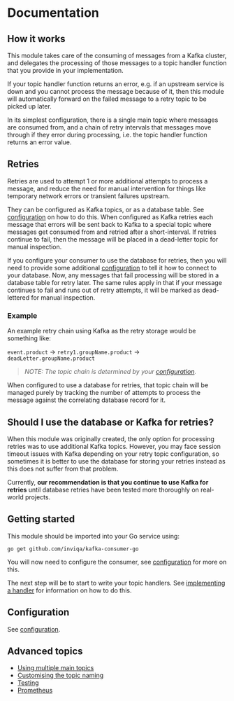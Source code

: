 # Documentation

## How it works

This module takes care of the consuming of messages from a Kafka cluster, and delegates the processing of those messages to a topic handler function that you provide in your implementation.

If your topic handler function returns an error, e.g. if an upstream service is down and you cannot process the message because of it, then this module will automatically forward on the failed message to a retry topic to be picked up later.

In its simplest configuration, there is a single main topic where messages are consumed from, and a chain of retry intervals that messages move through if they error during processing, i.e. the topic handler function returns an error value.

## Retries

Retries are used to attempt 1 or more additional attempts to process a message, and reduce the need for manual intervention for things like temporary network errors or transient failures upstream.

They can be configured as Kafka topics, or as a database table. See [configuration] on how to do this. When configured as Kafka retries each message that errors will be sent back to Kafka to a special topic where messages get consumed from and retried after a short-interval. If retries continue to fail, then the message will be placed in a dead-letter topic for manual inspection.

If you configure your consumer to use the database for retries, then you will need to provide some additional [configuration] to tell it how to connect to your database. Now, any messages that fail processing will be stored in a database table for retry later. The same rules apply in that if your message continues to fail and runs out of retry attempts, it will be marked as dead-lettered for manual inspection.

### Example

An example retry chain using Kafka as the retry storage would be something like:

`event.product` -> `retry1.groupName.product` -> `deadLetter.groupName.product`

>_NOTE: The topic chain is determined by your [configuration]._

When configured to use a database for retries, that topic chain will be managed purely by tracking the number of attempts to process the message against the correlating database record for it.

## Should I use the database or Kafka for retries?

When this module was originally created, the only option for processing retries was to use additional Kafka topics. However, you may face session timeout issues with Kafka depending on your retry topic configuration, so sometimes it is better to use the database for storing your retries instead as this does not suffer from that problem. 

Currently, **our recommendation is that you continue to use Kafka for retries** until database retries have been tested more thoroughly on real-world projects.

## Getting started

This module should be imported into your Go service using:

    go get github.com/inviqa/kafka-consumer-go

You will now need to configure the consumer, see [configuration] for more on this.

The next step will be to start to write your topic handlers. See [implementing a handler] for information on how to do this.

## Configuration

See [configuration].

## Advanced topics

* [Using multiple main topics](advanced/using-multiple-main-topics.md)
* [Customising the topic naming](advanced/custom-topic-naming.md)
* [Testing](advanced/testing.md)
* [Prometheus](advanced/prometheus.md)

[configuration]: /tools/docs/configuration.md
[implementing a handler]: /tools/docs/implementing-a-handler.md